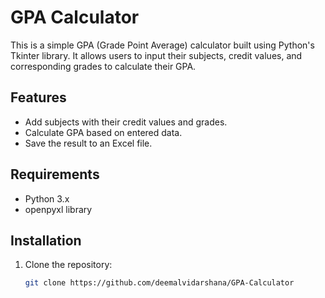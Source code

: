 # GPA Calculator

This is a simple GPA (Grade Point Average) calculator built using Python's Tkinter library. It allows users to input their subjects, credit values, and corresponding grades to calculate their GPA.

## Features

- Add subjects with their credit values and grades.
- Calculate GPA based on entered data.
- Save the result to an Excel file.

## Requirements

- Python 3.x
- openpyxl library

## Installation

1. Clone the repository:

   ```bash
   git clone https://github.com/deemalvidarshana/GPA-Calculator
